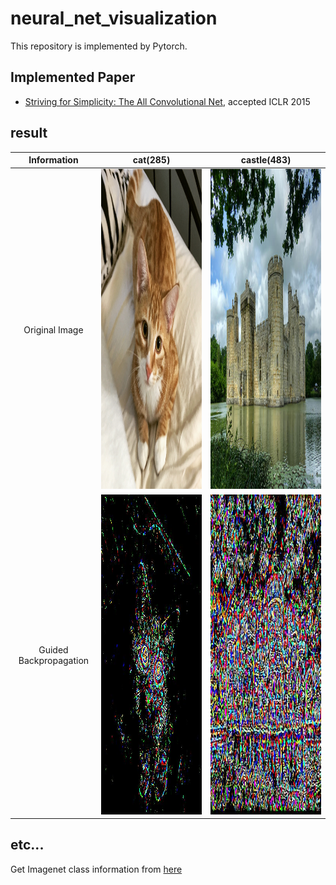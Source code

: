 # neural_net_visualization

This repository is implemented by Pytorch.

## Implemented Paper
- [Striving for Simplicity: The All Convolutional Net](https://arxiv.org/abs/1412.6806), accepted ICLR 2015

## result
Information | cat(285) | castle(483) |
:---: | :---: | :---: |
Original Image  | <img src = 'input_image/cat.jpg' width=512 height=512> | <img src = 'input_image/castle.jpg' width=512 height=512> |
Guided Backpropagation  | <img src = 'saved_image/cat.jpg' width=512 height=512> | <img src = 'saved_image/castle.jpg' width=512 height=512> |

## etc...
Get Imagenet class information from [here](https://gist.github.com/yrevar/942d3a0ac09ec9e5eb3a)